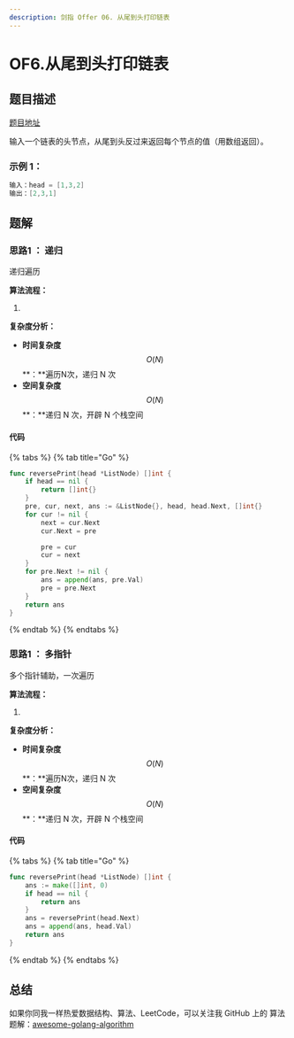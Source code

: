 ```yaml
---
description: 剑指 Offer 06. 从尾到头打印链表
---
```


# OF6.从尾到头打印链表

## 题目描述

[题目地址](https://leetcode-cn.com/problems/cong-wei-dao-tou-da-yin-lian-biao-lcof/)

输入一个链表的头节点，从尾到头反过来返回每个节点的值（用数组返回）。

### **示例 1：**

```go
输入：head = [1,3,2]
输出：[2,3,1]
```

## 题解

### 思路1 ： 递归

递归遍历

**算法流程：**

1. 
**复杂度分析：**

* **时间复杂度**$$O(N)$$**：**遍历N次，递归 N 次
* **空间复杂度**$$O(N)$$**：**递归 N 次，开辟 N 个栈空间

#### 代码

{% tabs %}
{% tab title="Go" %}
```go
func reversePrint(head *ListNode) []int {
	if head == nil {
		return []int{}
	}
	pre, cur, next, ans := &ListNode{}, head, head.Next, []int{}
	for cur != nil {
		next = cur.Next
		cur.Next = pre

		pre = cur
		cur = next
	}
	for pre.Next != nil {
		ans = append(ans, pre.Val)
		pre = pre.Next
	}
	return ans
}

```
{% endtab %}
{% endtabs %}

### 

### 思路1 ： 多指针

多个指针辅助，一次遍历

**算法流程：**

1. 
**复杂度分析：**

* **时间复杂度**$$O(N)$$**：**遍历N次，递归 N 次
* **空间复杂度**$$O(N)$$**：**递归 N 次，开辟 N 个栈空间

#### 代码

{% tabs %}
{% tab title="Go" %}
```go
func reversePrint(head *ListNode) []int {
	ans := make([]int, 0)
	if head == nil {
		return ans
	}
	ans = reversePrint(head.Next)
	ans = append(ans, head.Val)
	return ans
}
```
{% endtab %}
{% endtabs %}

## 总结

如果你同我一样热爱数据结构、算法、LeetCode，可以关注我 GitHub 上的 算法 题解：[awesome-golang-algorithm](https://github.com/kylesliu/awesome-golang-algorithm)

